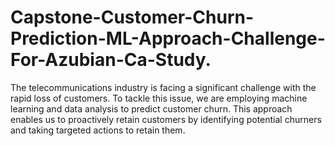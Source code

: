 # Capstone-Customer-Churn-Prediction-ML-Approach-Challenge-For-Azubian-Ca-Study.
The telecommunications industry is facing a significant challenge with the rapid loss of customers. To tackle this issue, we are employing machine learning and data analysis to predict customer churn. This approach enables us to proactively retain customers by identifying potential churners and taking targeted actions to retain them.
